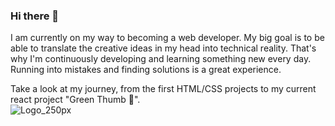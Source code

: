 ### Hi there 👋

I am currently on my way to becoming a web developer. 
My big goal is to be able to translate the creative ideas in my head into technical reality.
That's why I'm continuously developing and learning something new every day. Running into mistakes and finding solutions is a great experience. 

Take a look at my journey, from the first HTML/CSS projects to my current react project "Green Thumb 🌱".<br>
 ![Logo_250px](https://user-images.githubusercontent.com/87716665/158642000-b4f571aa-8444-4842-9ada-1101efefe016.jpg)


